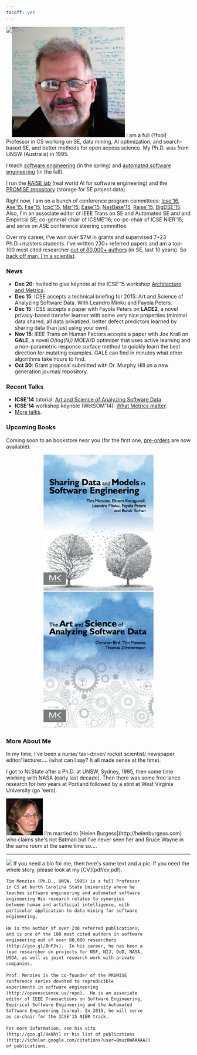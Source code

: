 ```yaml
---
tocoff: yes
---
```


<img align=left src="http://www.alumniblog.ncsu.edu/blog/wp/wp-content/uploads/2012/04/125_red6.jpg">
<a href="img/timmBig.jpg"><img height=300 id=pad
src="img/timm.jpg"></a>
I am a full (?fool) Professor in CS working
on SE, data mining, AI optimization, and
search-based SE, and better methods for open access
science. My Ph.D. was from UNSW (Australia) in 1995.

I teach [software engineering](http://www4.ncsu.edu/~tjmenzie/cs510)
 (in the spring) and [automated software engineering](https://github.com/timm/sbse14/wiki) (in the fall).

I run the [RAISE lab](http://ai4se.net) (real world
AI for software engineering) and the
[PROMISE repository](http://openscience.us/repo)
(storage for SE project data).

Right now, I am on a bunch of conference program committees:
[Icse'16](http://2016.icse.cs.txstate.edu/team/organizing-committee),
[Ase'15](http://ase2015.unl.edu/#tab-committee),
[Fse'15](http://esec-fse15.dei.polimi.it/committee.html),
[Icpc'15](https://dibt.unimol.it/ICPC15/Home.html),
[Msr'15](http://2015.msrconf.org/),
[Ease'15](http://emse.nju.edu.cn/ease2015),
[NasBase'15](http://nasbase.org/),
[Raise'15](http://promisedata.org/raise/2015/index.html),
[BigDSE'15](http://sse.uni-due.de/bigdse15). Also,
I'm an associate editor of
IEEE Trans on SE and Automated SE and 
and Empirical SE;
co-general-chair of
ICSME'16; co-pc-chair of ICSE NIER'15;
and serve on ASE conference  steering committee.

Over my career, I've won over $7M 
in grants and supervised 7+23  Ph.D.+masters students.
I've written  230+ referred papers
and am
a top-100 most cited researcher
[out of 80,000+ authors](http://goo.gl/BnFJs)
(in SE, last 10 years). So [back off man, I'm a scientist](https://www.youtube.com/watch?v=sEbSABWJiJc).


### News ###

+ **Dec 20**: Invited to give keynote at the ICSE'15 workshop
[Architecture and Metrics](http://www.sei.cmu.edu/community/sam2015/speakers/?location=secondary-nav&source=971390).
+ **Dec 15**: ICSE accepts a technical briefing for
  2015: Art and Science of Analyzing Software
  Data. With Leandro Minku and Fayola Peters.
+ **Dec 15**: ICSE accepts a paper with Fayola Peters on **LACE2**, a novel privacy-based transfer learner with some very nice properties
  (minimal data shared, all data privatized, better defect predictors learned by sharing data than just using your own).
+ **Nov 15**: IEEE Trans on Human Factors accepts  a paper with Joe Krall on **GALE**, a novel _O(log(N))_ MOEA/D optimizer that uses active learning and a non-parametric response surface method to quickly learn the best direction for mutating examples.
  GALE can find in minutes what other algorithms take hours to find.
+ **Oct 30**: Grant proposal submitted with Dr. Murphy Hill on a new generation journal/ repository.


### Recent Talks ###

+ **ICSE'14** tutorial: [Art and Science of Analyzing Software Data](http://www.slideshare.net/timmenzies/the-art-and-science-of-analyzing-software-data)
+ **ICSE'14** workshop keynote (WetSOM'14): [What Metrics matter](http://www.slideshare.net/timmenzies/metrics-matter?related=1).
+ [More talks](http://slideshare.com/timmenzies).

### Upcoming Books ###

Coming soon to an bookstore near you (for the first one, [pre-orders](http://store.elsevier.com/Sharing-Data-and-Models-in-Software-Engineering/Tim-Menzies/isbn-9780124172951/) are now available):

<center>
<img  width=300 src="img/shareBookCover.png">  <img  width=300 src="img/asdbookCover.png">

</center>

### More About Me ###

In my time, I've been a
nurse/ taxi-driver/ rocket scientist/ newspaper
editor/ lecturer....  (what can I say? It all made
sense at the time).

I got to NcState after a
Ph.D. at UNSW, Sydney, 1995, then some time working with NASA (early last decade).
Then there was some free lance research for two years at Portland followed by a stint at West Virginia University (go 'eers).



<img src="img/helen.png" width=100 id=pad>
I'm married to [Helen Burgess](http://helenburgess.com) who claims she's not Batman but I've never seen her and Bruce Wayne in the same room at the same time so....<br clear=all>

_____


<img width= 100 src="http://ai4se.net/img/timm.png" id=pad>
If you need a bio for me, then here's some text and a pic. If you need the whole story, please look at my [CV](pdf/cv.pdf).


```
Tim Menzies (Ph.D., UNSW, 1995) is a full Professor
in CS at North Carolina State University where he
teaches software engineering and automated software
engineering His research relates to synergies
between human and artificial intelligence, with
particular application to data mining for software
engineering.

He is the author of over 230 referred publications;
and is one of the 100 most cited authors in software
engineering out of over 80,000 researchers
(http://goo.gl/BnFJs).  In his career, he has been a
lead researcher on projects for NSF, NIJ, DoD, NASA,
USDA, as well as joint research work with private
companies.

Prof. Menzies is the co-founder of the PROMISE
conference series devoted to reproducible
experiments in software engineering
(http://opeenscience.us/repo).  He is an associate
editor of IEEE Transactions on Software Engineering,
Empirical Software Engineering and the Automated
Software Engineering Journal. In 2015, he will serve
as co-chair for the ICSE'15 NIER track.

For more information, see his vita
(http://goo.gl/8eNhY) or his list of publications
(http://scholar.google.com/citations?user=Qmuz0WAAAAAJ)
of publications.
```



